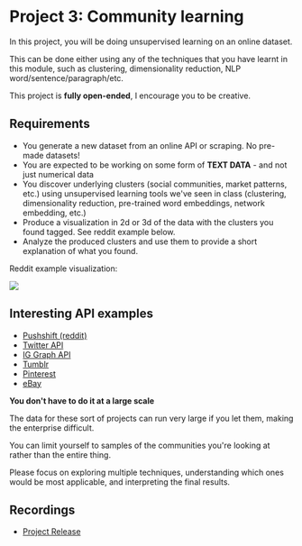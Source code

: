 # Project 3: Community learning

In this project, you will be doing unsupervised learning on an online dataset.

This can be done either using any of the techniques that you have learnt in this module, such as clustering, dimensionality reduction, NLP word/sentence/paragraph/etc. 

This project is **fully open-ended**, I encourage you to be creative.

## Requirements

- You generate a new dataset from an online API or scraping. No pre-made datasets!
- You are expected to be working on some form of **TEXT DATA** - and not just numerical data
- You discover underlying clusters (social communities, market patterns, etc.) using unsupervised learning tools we've seen in class (clustering, dimensionality reduction, pre-trained word embeddings, network embedding, etc.)
- Produce a visualization in 2d or 3d of the data with the clusters you found tagged. See reddit example below.
- Analyze the produced clusters and use them to provide a short explanation of what you found.

Reddit example visualization:

![](assets/reddit.png)


## Interesting API examples

- [Pushshift (reddit)](https://reddit-api.readthedocs.io/en/latest/)
- [Twitter API](https://developer.twitter.com/en/docs/twitter-api)
- [IG Graph API](https://developers.facebook.com/docs/instagram-api/#get-started)
- [Tumblr](https://www.tumblr.com/docs/en/api/v2)
- [Pinterest](https://www.pinterest.ca/login/?next=http%3A%2F%2Fdevelopers.pinterest.com%2Fapi_docs%2F)
- [eBay](https://developer.ebay.com/common/api/)


**You don't have to do it at a large scale**

The data for these sort of projects can run very large if you let them, making the enterprise difficult.

You can limit yourself to samples of the communities you're looking at rather than the entire thing.

Please focus on exploring multiple techniques, understanding which ones would be most applicable, and interpreting the final results.


## Recordings

- [Project Release](https://drive.google.com/file/d/1C9N68D_SCGStCiFKyrCMAVeahD4b_p8W/view?usp=sharing)
